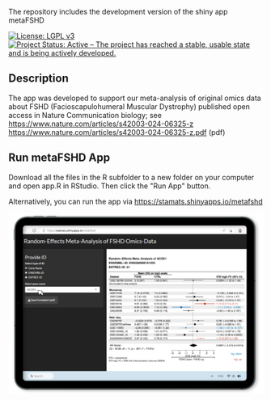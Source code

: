 The repository includes the development version of the shiny app metaFSHD

[![License: LGPL v3](https://img.shields.io/badge/License-LGPL%20v3-blue.svg)](https://www.gnu.org/licenses/lgpl-3.0)
[![Project Status: Active – The project has reached a stable, usable state and is being actively developed.](https://www.repostatus.org/badges/latest/active.svg)](https://www.repostatus.org/#active)

## Description
The app was developed to support our meta-analysis of original omics data
about FSHD (Facioscapulohumeral Muscular Dystrophy) published open access 
in Nature Communication biology; see
https://www.nature.com/articles/s42003-024-06325-z
https://www.nature.com/articles/s42003-024-06325-z.pdf (pdf)


## Run metaFSHD App

Download all the files in the R subfolder to a new folder on your computer and 
open app.R in RStudio. Then click the "Run App" button.

Alternatively, you can run the app via https://stamats.shinyapps.io/metafshd

<img src="https://github.com/stamats/metaFSHD/raw/main/metaFSHD.png" alt="metaFSHD" width="720"/>
